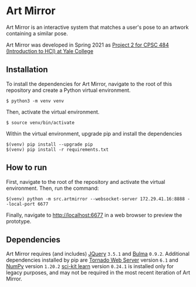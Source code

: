# Art Mirror

Art Mirror is an interactive system that matches a user's pose to an artwork containing a similar pose.

Art Mirror was developed in Spring 2021 as 
[Project 2 for CPSC 484 (Introduction to HCI) at Yale College](https://cpsc484-584-hci.gitlab.io/s21/project2/)

## Installation

To install the dependencies for Art Mirror, navigate to the root of this repository and create a Python virtual environment.
```
$ python3 -m venv venv
```
Then, activate the virtual environment.
```
$ source venv/bin/activate
```
Within the virtual environment, upgrade pip and install the dependencies
```
$(venv) pip install --upgrade pip
$(venv) pip install -r requirements.txt
```

## How to run

First, navigate to the root of the repository and activate the virtual environment. Then, run the command:
 ```
 $(venv) python -m src.artmirror --websocket-server 172.29.41.16:8888 --local-port 6677
 ```
 Finally, navigate to [http://localhost:6677](http://localhost:6677) in a web browser to preview the prototype.

## Dependencies

Art Mirror requires (and includes) [JQuery](https://jquery.com/) ```3.5.1``` and [Bulma](https://bulma.io/) ```0.9.2```.
Additional dependencies installed by pip are [Tornado Web Server](https://www.tornadoweb.org/en/stable/) version ```6.1``` and [NumPy](https://numpy.org/) version ```1.20.2```
[sci-kit learn](https://scikit-learn.org/stable/) version ```0.24.1``` is installed only for legacy purposes, and may not be required in the most recent iteration of Art Mirror.